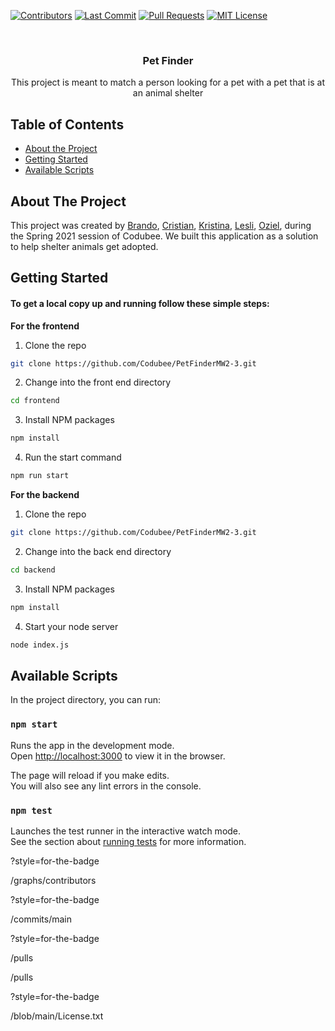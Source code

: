 <!-- PROJECT LOGO -->
[![Contributors][contributors-shield]][contributors-url]
[![Last Commit][last-commit]][commit-url]
[![Pull Requests][pr-shield]][pr-url]
[![MIT License][license-shield]][license-url]

<br />
<div align="center">

  <h3 align="center">Pet Finder</h3>

  <p align="center">
    This project is meant to match a person looking for a pet with a pet
    that is at an animal shelter
  </p>
</div>

<!-- TABLE OF CONTENTS -->
## Table of Contents

* [About the Project](#about-the-project)
* [Getting Started](#getting-started)
* [Available Scripts](#available-scripts)


<!-- ABOUT THE PROJECT -->
## About The Project

This project was created by [Brando](https://github.com/zestybean), [Cristian](https://github.com/crissr11), [Kristina](https://github.com/kristinakepic), [Lesli](https://github.com/lesli-dani), [Oziel](https://github.com/Oziel-Sal), during the Spring 2021 session of Codubee. We built this application as a solution to help shelter animals get adopted.


<!-- GETTING STARTED -->
## Getting Started

#### To get a local copy up and running follow these simple steps:

**For the frontend**

1. Clone the repo
```sh
git clone https://github.com/Codubee/PetFinderMW2-3.git
```
2. Change into the front end directory
```sh
cd frontend
```
3. Install NPM packages
```sh
npm install
```
4. Run the start command
```sh
npm run start
```

**For the backend**

1. Clone the repo
```sh
git clone https://github.com/Codubee/PetFinderMW2-3.git
```
2. Change into the back end directory
```sh
cd backend
```
3. Install NPM packages
```sh
npm install
```
4. Start your node server
```sh
node index.js
```

<!-- AVAILABLE SCRIPTS -->
## Available Scripts

In the project directory, you can run:

### `npm start`

Runs the app in the development mode.\
Open [http://localhost:3000](http://localhost:3000) to view it in the browser.

The page will reload if you make edits.\
You will also see any lint errors in the console.

### `npm test`

Launches the test runner in the interactive watch mode.\
See the section about [running tests](https://facebook.github.io/create-react-app/docs/running-tests) for more information.


<!-- MARKDOWN LINKS & IMAGES -->
<!-- https://www.markdownguide.org/basic-syntax/#reference-style-links -->
[contributors-shield]: https://img.shields.io/github/contributors/Codubee/PetFinderMW2-3
?style=for-the-badge

[contributors-url]: https://github.com/Codubee/PetFinderMW2-3
/graphs/contributors


[last-commit]: https://img.shields.io/github/last-commit/Codubee/PetFinderMW2-3
?style=for-the-badge

[commit-url]: https://github.com/Codubee/PetFinderMW2-3
/commits/main


[pr-shield]: https://img.shields.io/github/issues-pr-closed/Codubee/PetFinderMW2-3
?style=for-the-badge

[pr-url]: https://github.com/Codubee/PetFinderMW2-3
/pulls


[issues-url]: https://github.com/Codubee/PetFinderMW2-3
/pulls

[license-shield]: https://img.shields.io/github/license/Codubee/PetFinderMW2-3
?style=for-the-badge

[license-url]: https://github.com/Codubee/PetFinderMW2-3
/blob/main/License.txt